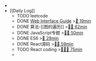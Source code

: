 -
- [[Daily Log]]
	- TODO leetcode
	- DONE [Web Interface Guide](https://segmentfault.com/a/1190000043876817) >[🍅 19min](#agenda-pomo://?t=p-1686828076167-386%2Cp-1686911425316-742)
	- DONE 算法-[[图的遍历]] >[🍅🍅 62min](#agenda-pomo://?t=f-1686884638117-1500%2Cf-1686888048422-1500%2Cp-1686889931993-677)
	- DONE JavaScript专题 >[🍅🍅 50min](#agenda-pomo://?t=f-1686896324080-1500%2Cf-1686900084831-1500)
	- DONE ES6 >[🍅 29min](#agenda-pomo://?t=f-1686901751437-1500%2Cp-1686903851038-200)
	- DONE React源码 >[🍅🍅 59min](#agenda-pomo://?t=f-1686904083606-1500%2Cf-1686908587903-1500%2Cp-1686910783324-521)
	- TODO React coding >[🍅🍅🍅 75min](#agenda-pomo://?t=f-1686922912523-1500%2Cf-1686926178117-1500%2Cf-1686929546248-1500)
	-